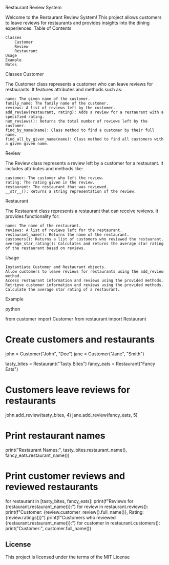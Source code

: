 Restaurant Review System

Welcome to the Restaurant Review System! This project allows customers to leave reviews for restaurants and provides insights into the dining experiences.
Table of Contents

    Classes
        Customer
        Review
        Restaurant
    Usage
    Example
    Notes

Classes
Customer

The Customer class represents a customer who can leave reviews for restaurants. It features attributes and methods such as:

    name: The given name of the customer.
    family_name: The family name of the customer.
    reviews: A list of reviews left by the customer.
    add_review(restaurant, rating): Adds a review for a restaurant with a specified rating.
    num_reviews(): Returns the total number of reviews left by the customer.
    find_by_name(name): Class method to find a customer by their full name.
    find_all_by_given_name(name): Class method to find all customers with a given given name.

Review

The Review class represents a review left by a customer for a restaurant. It includes attributes and methods like:

    customer: The customer who left the review.
    rating: The rating given in the review.
    restaurant: The restaurant that was reviewed.
    __str__(): Returns a string representation of the review.

Restaurant

The Restaurant class represents a restaurant that can receive reviews. It provides functionality for:

    name: The name of the restaurant.
    reviews: A list of reviews left for the restaurant.
    restaurant_name(): Returns the name of the restaurant.
    customers(): Returns a list of customers who reviewed the restaurant.
    average_star_rating(): Calculates and returns the average star rating of the restaurant based on reviews.

Usage

    Instantiate Customer and Restaurant objects.
    Allow customers to leave reviews for restaurants using the add_review method.
    Access restaurant information and reviews using the provided methods.
    Retrieve customer information and reviews using the provided methods.
    Calculate the average star rating of a restaurant.

Example

python

from customer import Customer
from restaurant import Restaurant

# Create customers and restaurants
john = Customer("John", "Doe")
jane = Customer("Jane", "Smith")

tasty_bites = Restaurant("Tasty Bites")
fancy_eats = Restaurant("Fancy Eats")

# Customers leave reviews for restaurants
john.add_review(tasty_bites, 4)
jane.add_review(fancy_eats, 5)

# Print restaurant names
print("Restaurant Names:", tasty_bites.restaurant_name(), fancy_eats.restaurant_name())

# Print customer reviews and reviewed restaurants
for restaurant in [tasty_bites, fancy_eats]:
    print(f"Reviews for {restaurant.restaurant_name()}:")
    for review in restaurant.reviews():
        print(f"Customer: {review.customer_review().full_name()}, Rating: {review.ratings()}")
    print(f"Customers who reviewed {restaurant.restaurant_name()}:")
    for customer in restaurant.customers():
        print("Customer:", customer.full_name())


## License
This project is licensed under the terms of the MIT License

